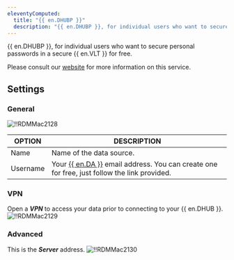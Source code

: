 ```yaml
---
eleventyComputed:
  title: "{{ en.DHUBP }}"
  description: "{{ en.DHUBP }}, for individual users who want to secure personal passwords in a secure {{ en.VLT }} for free."
---
```

{{ en.DHUBP }}, for individual users who want to secure personal passwords in a secure {{ en.VLT }} for free.

Please consult our [website](https://password.devolutions.net/personal) for more information on this service.

## Settings

### General

![!!RDMMac2128](https://cdnweb.devolutions.net/docs/en/rdm/mac/RDMMac2128.png)

| OPTION   | DESCRIPTION |
|----------|-------------|
| Name     | Name of the data source. |
| Username | Your [{{ en.DA }}](https://portal.devolutions.com/) email address. You can create one for free, just follow the link provided.  |

### VPN

Open a ***VPN*** to access your data prior to connecting to your {{ en.DHUB }}.
![!!RDMMac2129](https://cdnweb.devolutions.net/docs/en/rdm/mac/RDMMac2129.png)

### Advanced

This is the ***Server*** address.
![!!RDMMac2130](https://cdnweb.devolutions.net/docs/en/rdm/mac/RDMMac2130.png)
